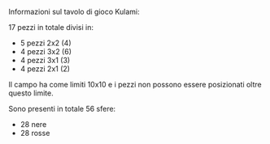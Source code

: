 Informazioni sul tavolo di gioco Kulami:

17 pezzi in totale divisi in:
- 5 pezzi 2x2 (4)
- 4 pezzi 3x2 (6)
- 4 pezzi 3x1 (3)
- 4 pezzi 2x1 (2)

Il campo ha come limiti 10x10 e i pezzi non possono essere posizionati oltre questo limite.

Sono presenti in totale 56 sfere:

- 28 nere
- 28 rosse
